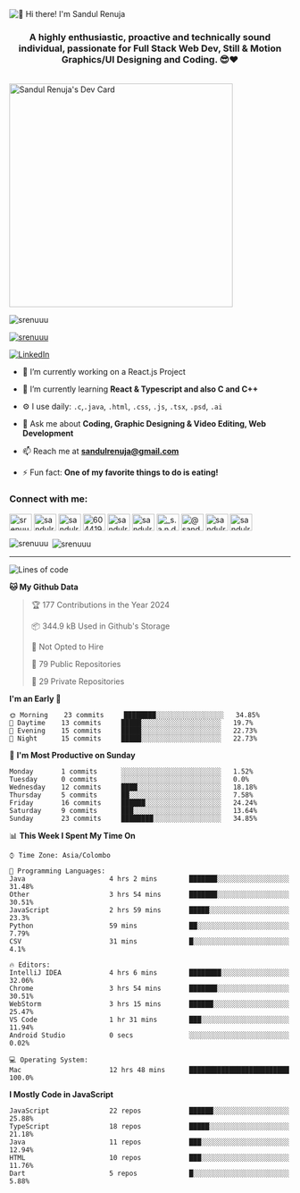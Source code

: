 <img src="https://user-images.githubusercontent.com/49369577/97047278-562d0200-1596-11eb-8a4f-656b2acf2b6a.gif" alt="👋 Hi there! I'm Sandul Renuja" title="👋 Hi there! I'm Sandul Renuja"/>
<h3 align="center">A highly enthusiastic, proactive and technically sound individual, passionate for Full Stack Web Dev, Still & Motion Graphics/UI Designing and Coding. 😎❤</h3>
<br>
<a href="https://app.daily.dev/sandulr"><img src="https://api.daily.dev/devcards/0ac820e4d7bf4fb8a52823b51c67f13e.png?r=0uy" width="400" alt="Sandul Renuja's Dev Card"/></a>
<br>
<p align="left"> <img src="https://komarev.com/ghpvc/?username=srenuuu&label=Profile%20views&color=43cc11&style=flat" alt="srenuuu" /> </p>

<p align="left"> <a href="https://github.com/ryo-ma/github-profile-trophy"><img src="https://github-profile-trophy.vercel.app/?username=srenuuu&title=Commit,PullRequest,Repository" alt="srenuuu" /></a> </p>

<p align="left">
   <a href="https://linkedin.com/in/sandulr/" target="_blank">
      <img src="https://img.shields.io/badge/-Sandul Renuja-blue?style=for-the-badge&logo=Linkedin" alt="LinkedIn">
   </a>
</p>

- 🔭 I’m currently working on a React.js Project
- 🌱 I’m currently learning **React & Typescript and also C and C++**
- ⚙️ I use daily: `.c`,`.java`, `.html`, `.css`, `.js`, `.tsx`, `.psd`, `.ai`
- 💬 Ask me about **Coding, Graphic Designing & Video Editing, Web Development**
- 📫 Reach me at **sandulrenuja@gmail.com**

- ⚡ Fun fact: **One of my favorite things to do is eating!**

<h3 align="left">Connect with me:</h3>
<p align="left">
<a href="https://dev.to/srenuuu" target="blank"><img align="center" src="https://cdn.jsdelivr.net/npm/simple-icons@3.0.1/icons/dev-dot-to.svg" alt="srenuuu" height="30" width="40" /></a>
<a href="https://twitter.com/sandulr" target="blank"><img align="center" src="https://cdn.jsdelivr.net/npm/simple-icons@3.0.1/icons/twitter.svg" alt="sandulr" height="30" width="40" /></a>
<a href="https://linkedin.com/in/sandulr" target="blank"><img align="center" src="https://cdn.jsdelivr.net/npm/simple-icons@3.0.1/icons/linkedin.svg" alt="sandulr" height="30" width="40" /></a>
<a href="https://stackoverflow.com/users/6044198" target="blank"><img align="center" src="https://cdn.jsdelivr.net/npm/simple-icons@3.0.1/icons/stackoverflow.svg" alt="6044198" height="30" width="40" /></a>
<a href="https://kaggle.com/sandulrenuja" target="blank"><img align="center" src="https://cdn.jsdelivr.net/npm/simple-icons@3.0.1/icons/kaggle.svg" alt="sandulrenuja" height="30" width="40" /></a>
<a href="https://fb.com/sandulrenuja" target="blank"><img align="center" src="https://cdn.jsdelivr.net/npm/simple-icons@3.0.1/icons/facebook.svg" alt="sandulrenuja" height="30" width="40" /></a>
<a href="https://instagram.com/_s.a.n.d.u.l_" target="blank"><img align="center" src="https://cdn.jsdelivr.net/npm/simple-icons@3.0.1/icons/instagram.svg" alt="_s.a.n.d.u.l_" height="30" width="40" /></a>
<a href="https://medium.com/@sandulrenuja" target="blank"><img align="center" src="https://cdn.jsdelivr.net/npm/simple-icons@3.0.1/icons/medium.svg" alt="@sandulrenuja" height="30" width="40" /></a>
<a href="https://www.codechef.com/users/sandulr" target="blank"><img align="center" src="https://cdn.jsdelivr.net/npm/simple-icons@3.1.0/icons/codechef.svg" alt="sandulr" height="30" width="40" /></a>
<a href="https://www.hackerrank.com/sandulrenuja" target="blank"><img align="center" src="https://cdn.jsdelivr.net/npm/simple-icons@3.0.1/icons/hackerrank.svg" alt="sandulrenuja" height="30" width="40" /></a>
</p>


<p><img align="left" src="https://github-readme-stats.vercel.app/api/top-langs?username=srenuuu&show_icons=true&locale=en&layout=compact" alt="srenuuu" /></p>

<p>&nbsp;<img align="center" src="https://github-readme-stats.vercel.app/api?username=srenuuu&show_icons=true&locale=en" alt="srenuuu" /></p>

<hr>

<!--START_SECTION:waka-->
![Lines of code](https://img.shields.io/badge/From%20Hello%20World%20I%27ve%20Written-0%20lines%20of%20code-blue)

**🐱 My Github Data** 

> 🏆 177 Contributions in the Year 2024
 > 
> 📦 344.9 kB Used in Github's Storage 
 > 
> 🚫 Not Opted to Hire
 > 
> 📜 79 Public Repositories
 > 
> 🔑 29 Private Repositories 

**I'm an Early 🐤** 

```text
🌞 Morning    23 commits     ████████░░░░░░░░░░░░░░░░░   34.85% 
🌆 Daytime    13 commits     █████░░░░░░░░░░░░░░░░░░░░   19.7% 
🌃 Evening    15 commits     █████░░░░░░░░░░░░░░░░░░░░   22.73% 
🌙 Night      15 commits     █████░░░░░░░░░░░░░░░░░░░░   22.73%

```
📅 **I'm Most Productive on Sunday** 

```text
Monday       1 commits      ░░░░░░░░░░░░░░░░░░░░░░░░░   1.52% 
Tuesday      0 commits      ░░░░░░░░░░░░░░░░░░░░░░░░░   0.0% 
Wednesday    12 commits     ████░░░░░░░░░░░░░░░░░░░░░   18.18% 
Thursday     5 commits      ██░░░░░░░░░░░░░░░░░░░░░░░   7.58% 
Friday       16 commits     ██████░░░░░░░░░░░░░░░░░░░   24.24% 
Saturday     9 commits      ███░░░░░░░░░░░░░░░░░░░░░░   13.64% 
Sunday       23 commits     ████████░░░░░░░░░░░░░░░░░   34.85%

```


📊 **This Week I Spent My Time On** 

```text
⌚︎ Time Zone: Asia/Colombo

💬 Programming Languages: 
Java                     4 hrs 2 mins        ███████░░░░░░░░░░░░░░░░░░   31.48% 
Other                    3 hrs 54 mins       ███████░░░░░░░░░░░░░░░░░░   30.51% 
JavaScript               2 hrs 59 mins       █████░░░░░░░░░░░░░░░░░░░░   23.3% 
Python                   59 mins             ██░░░░░░░░░░░░░░░░░░░░░░░   7.79% 
CSV                      31 mins             █░░░░░░░░░░░░░░░░░░░░░░░░   4.1%

🔥 Editors: 
IntelliJ IDEA            4 hrs 6 mins        ████████░░░░░░░░░░░░░░░░░   32.06% 
Chrome                   3 hrs 54 mins       ███████░░░░░░░░░░░░░░░░░░   30.51% 
WebStorm                 3 hrs 15 mins       ██████░░░░░░░░░░░░░░░░░░░   25.47% 
VS Code                  1 hr 31 mins        ███░░░░░░░░░░░░░░░░░░░░░░   11.94% 
Android Studio           0 secs              ░░░░░░░░░░░░░░░░░░░░░░░░░   0.02%

💻 Operating System: 
Mac                      12 hrs 48 mins      █████████████████████████   100.0%

```

**I Mostly Code in JavaScript** 

```text
JavaScript               22 repos            ██████░░░░░░░░░░░░░░░░░░░   25.88% 
TypeScript               18 repos            █████░░░░░░░░░░░░░░░░░░░░   21.18% 
Java                     11 repos            ███░░░░░░░░░░░░░░░░░░░░░░   12.94% 
HTML                     10 repos            ███░░░░░░░░░░░░░░░░░░░░░░   11.76% 
Dart                     5 repos             █░░░░░░░░░░░░░░░░░░░░░░░░   5.88%

```



<!--END_SECTION:waka-->
